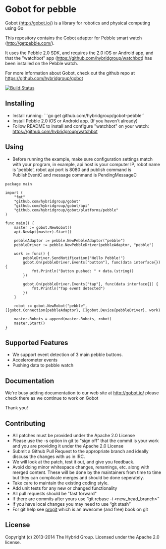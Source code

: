 # Gobot for pebble

Gobot (http://gobot.io/) is a library for robotics and physical computing using Go

This repository contains the Gobot adaptor for Pebble smart watch (http://getpebble.com/).

It uses the Pebble 2.0 SDK, and requires the 2.0 iOS or Android app,
and that the "watchbot" app (https://github.com/hybridgroup/watchbot)
has been installed on the Pebble watch.

For more information about Gobot, check out the github repo at
https://github.com/hybridgroup/gobot

[![Build Status](https://secure.travis-ci.org/hybridgroup/gobot-pebble.png?branch=master)](http://travis-ci.org/hybridgroup/gobot-pebble)

## Installing

* Install running: ```go get github.com/hybridgroup/gobot-pebble``
* Install Pebble 2.0 iOS or Android app. (If you haven't already)
* Follow README to install and configure "watchbot" on your watch: https://github.com/hybridgroup/watchbot

## Using

* Before running the example, make sure configuration settings match with your program,
in example, api host is your computer IP, robot name is 'pebble', robot api port is 8080 and publish command is PublishEventC and
message command is PendingMessageC

```
package main

import (
	"fmt"
	"github.com/hybridgroup/gobot"
	"github.com/hybridgroup/gobot/api"
	"github.com/hybridgroup/gobot/platforms/pebble"
)

func main() {
	master := gobot.NewGobot()
	api.NewApi(master).Start()

	pebbleAdaptor := pebble.NewPebbleAdaptor("pebble")
	pebbleDriver := pebble.NewPebbleDriver(pebbleAdaptor, "pebble")

	work := func() {
		pebbleDriver.SendNotification("Hello Pebble!")
		gobot.On(pebbleDriver.Events["button"], func(data interface{}) {
			fmt.Println("Button pushed: " + data.(string))
		})

		gobot.On(pebbleDriver.Events["tap"], func(data interface{}) {
			fmt.Println("Tap event detected")
		})
	}

	robot := gobot.NewRobot("pebble", []gobot.Connection{pebbleAdaptor}, []gobot.Device{pebbleDriver}, work)

	master.Robots = append(master.Robots, robot)
	master.Start()
}
```

## Supported Features

* We support event detection of 3 main pebble buttons.
* Accelerometer events
* Pushing data to pebble watch

## Documentation

We're busy adding documentation to our web site at http://gobot.io/ please check there as we continue to work on Gobot

Thank you!

## Contributing

* All patches must be provided under the Apache 2.0 License
* Please use the -s option in git to "sign off" that the commit is your work and you are providing it under the Apache 2.0 License
* Submit a Github Pull Request to the appropriate branch and ideally discuss the changes with us in IRC.
* We will look at the patch, test it out, and give you feedback.
* Avoid doing minor whitespace changes, renamings, etc. along with merged content. These will be done by the maintainers from time to time but they can complicate merges and should be done seperately.
* Take care to maintain the existing coding style.
* Add unit tests for any new or changed functionality
* All pull requests should be "fast forward"
* If there are commits after yours use “git rebase -i <new_head_branch>”
* If you have local changes you may need to use “git stash”
* For git help see [progit](http://git-scm.com/book) which is an awesome (and free) book on git

## License

Copyright (c) 2013-2014 The Hybrid Group. Licensed under the Apache 2.0 license.
